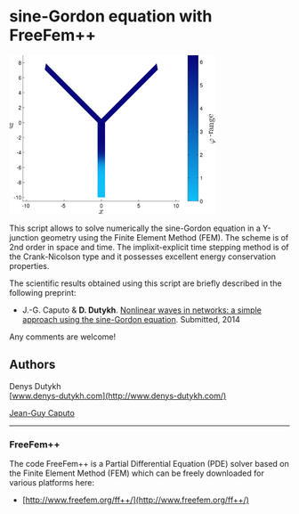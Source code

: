 sine-Gordon equation with FreeFem++
======

![sine-Gordon kink](/pic/Sol0_2D.jpg)

This script allows to solve numerically the sine-Gordon equation in a Y-junction geometry using the Finite Element Method (FEM). The scheme is of 2nd order in space and time. The implixit-explicit time stepping method is of the Crank-Nicolson type and it possesses excellent energy conservation properties.

The scientific results obtained using this script are briefly described in the following preprint:

* J.-G. Caputo & **D. Dutykh**. [Nonlinear waves in networks: a simple approach using the sine-Gordon equation](http://hal.archives-ouvertes.fr/hal-00951705/). Submitted, 2014

Any comments are welcome!

## Authors

Denys Dutykh  
[www.denys-dutykh.com](http://www.denys-dutykh.com/)

[Jean-Guy Caputo](http://lmi.insa-rouen.fr/membres/20-caputo.html)

------

### FreeFem++

The code FreeFem++ is a Partial Differential Equation (PDE) solver based on the Finite Element Method (FEM) which can be freely downloaded for various platforms here:  

* [http://www.freefem.org/ff++/](http://www.freefem.org/ff++/)
